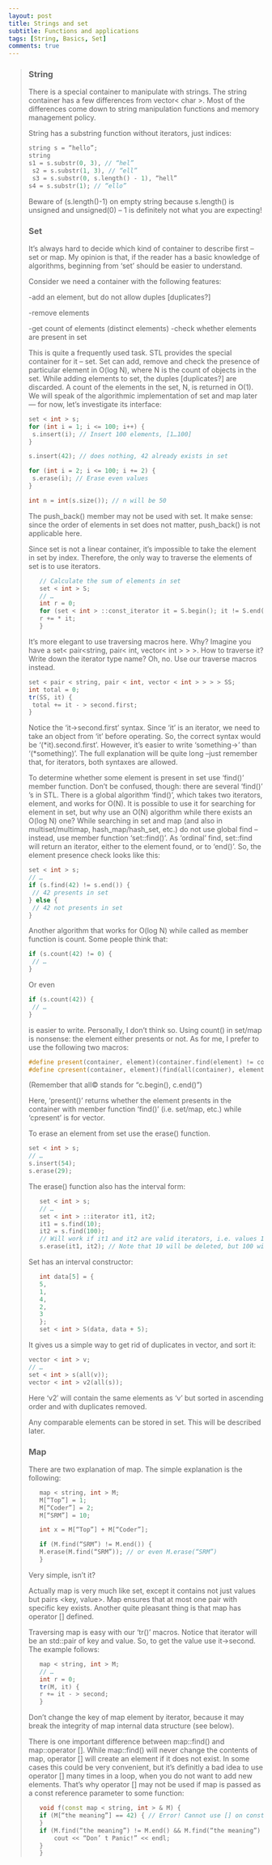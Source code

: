 ```yaml
---
layout: post
title: Strings and set
subtitle: Functions and applications
tags: [String, Basics, Set]
comments: true
---
```


> ### String
>
> There is a special container to manipulate with strings. The string container has a few differences from vector< char >. Most of the differences come down to string manipulation functions and memory management policy.
>
> String has a substring function without iterators, just indices:
>
> ```C++
> string s = “hello”;
> string
> s1 = s.substr(0, 3), // “hel”
>  s2 = s.substr(1, 3), // “ell”
>  s3 = s.substr(0, s.length() - 1), “hell”
> s4 = s.substr(1); // “ello”
> ```
>
> Beware of (s.length()-1) on empty string because s.length() is unsigned and unsigned(0) – 1 is definitely not what you are expecting!
>
> ### Set
>
> It’s always hard to decide which kind of container to describe first – set or map. My opinion is that, if the reader has a basic knowledge of algorithms, beginning from ‘set’ should be easier to understand.
>
> Consider we need a container with the following features:
>
> -add an element, but do not allow duples \[duplicates?\]
>
> -remove elements
>
> -get count of elements (distinct elements)
> -check whether elements are present in set
>
> This is quite a frequently used task. STL provides the special container for it – set. Set can add, remove and check the presence of particular element in O(log N), where N is the count of objects in the set. While adding elements to set, the duples \[duplicates?\] are discarded. A count of the elements in the set, N, is returned in O(1). We will speak of the algorithmic implementation of set and map later — for now, let’s investigate its interface:
>
> ```C++
> set < int > s;
> for (int i = 1; i <= 100; i++) {
>  s.insert(i); // Insert 100 elements, [1…100]
> }
>
> s.insert(42); // does nothing, 42 already exists in set
>
> for (int i = 2; i <= 100; i += 2) {
>  s.erase(i); // Erase even values
> }
>
> int n = int(s.size()); // n will be 50
> ```
>
> The push_back() member may not be used with set. It make sense: since the order of elements in set does not matter, push_back() is not applicable here.
>
> Since set is not a linear container, it’s impossible to take the element in set by index. Therefore, the only way to traverse the elements of set is to use iterators.
>
> ```C++
>    // Calculate the sum of elements in set
>    set < int > S;
>    // …
>    int r = 0;
>    for (set < int > ::const_iterator it = S.begin(); it != S.end(); it++) {
>    r += * it;
>    }
> ```
>
> It’s more elegant to use traversing macros here. Why? Imagine you have a set< pair<string, pair< int, vector< int > > >. How to traverse it? Write down the iterator type name? Oh, no. Use our traverse macros instead.
>
> ```C++
> set < pair < string, pair < int, vector < int > > > > SS;
> int total = 0;
> tr(SS, it) {
>  total += it - > second.first;
> }
>
> ```
>
> Notice the ‘it->second.first’ syntax. Since ‘it’ is an iterator, we need to take an object from ‘it’ before operating. So, the correct syntax would be ‘(\*it).second.first’. However, it’s easier to write ‘something->’ than ‘(\*something)’. The full explanation will be quite long –just remember that, for iterators, both syntaxes are allowed.
>
> To determine whether some element is present in set use ‘find()’ member function. Don’t be confused, though: there are several ‘find()’ ’s in STL. There is a global algorithm ‘find()’, which takes two iterators, element, and works for O(N). It is possible to use it for searching for element in set, but why use an O(N) algorithm while there exists an O(log N) one? While searching in set and map (and also in multiset/multimap, hash_map/hash_set, etc.) do not use global find – instead, use member function ‘set::find()’. As ‘ordinal’ find, set::find will return an iterator, either to the element found, or to ‘end()’. So, the element presence check looks like this:
>
> ```C++
> set < int > s;
> // …
> if (s.find(42) != s.end()) {
>  // 42 presents in set
> } else {
>  // 42 not presents in set
> }
> ```
>
> Another algorithm that works for O(log N) while called as member function is count. Some people think that:
>
> ```C++
> if (s.count(42) != 0) {
>  // …
> }
>
> ```
>
> Or even
>
> ```C++
> if (s.count(42)) {
>  // …
> }
>
> ```
>
> is easier to write. Personally, I don’t think so. Using count() in set/map is nonsense: the element either presents or not. As for me, I prefer to use the following two macros:
>
> ```C++
> #define present(container, element)(container.find(element) != container.end())
> #define cpresent(container, element)(find(all(container), element) != container.end())
> ```
>
> (Remember that all© stands for “c.begin(), c.end()”)
>
> Here, ‘present()’ returns whether the element presents in the container with member function ‘find()’ (i.e. set/map, etc.) while ‘cpresent’ is for vector.
>
> To erase an element from set use the erase() function.
>
> ```C++
> set < int > s;
> // …
> s.insert(54);
> s.erase(29);
> ```
>
> The erase() function also has the interval form:
>
> ```C++
>    set < int > s;
>    // …
>    set < int > ::iterator it1, it2;
>    it1 = s.find(10);
>    it2 = s.find(100);
>    // Will work if it1 and it2 are valid iterators, i.e. values 10 and 100 present in set.
>    s.erase(it1, it2); // Note that 10 will be deleted, but 100 will remain in the container
> ```
>
> Set has an interval constructor:
>
> ```C++
>    int data[5] = {
>    5,
>    1,
>    4,
>    2,
>    3
>    };
>    set < int > S(data, data + 5);
> ```
>
> It gives us a simple way to get rid of duplicates in vector, and sort it:
>
> ```C++
> vector < int > v;
> // …
> set < int > s(all(v));
> vector < int > v2(all(s));
> ```
>
> Here ‘v2′ will contain the same elements as ‘v’ but sorted in ascending order and with duplicates removed.
>
> Any comparable elements can be stored in set. This will be described later.
>
> ### Map
>
> There are two explanation of map. The simple explanation is the following:
>
> ```C++
>    map < string, int > M;
>    M[“Top”] = 1;
>    M[“Coder”] = 2;
>    M[“SRM”] = 10;
>
>    int x = M[“Top”] + M[“Coder”];
>
>    if (M.find(“SRM”) != M.end()) {
>    M.erase(M.find(“SRM”)); // or even M.erase(“SRM”)
>    }
>
> ```
>
> Very simple, isn’t it?
>
> Actually map is very much like set, except it contains not just values but pairs <key, value>. Map ensures that at most one pair with specific key exists. Another quite pleasant thing is that map has operator \[\] defined.
>
> Traversing map is easy with our ‘tr()’ macros. Notice that iterator will be an std::pair of key and value. So, to get the value use it->second. The example follows:
>
> ```C++
>    map < string, int > M;
>    // …
>    int r = 0;
>    tr(M, it) {
>    r += it - > second;
>    }
> ```
>
> Don’t change the key of map element by iterator, because it may break the integrity of map internal data structure (see below).
>
> There is one important difference between map::find() and map::operator \[\]. While map::find() will never change the contents of map, operator \[\] will create an element if it does not exist. In some cases this could be very convenient, but it’s definitly a bad idea to use operator \[\] many times in a loop, when you do not want to add new elements. That’s why operator \[\] may not be used if map is passed as a const reference parameter to some function:
>
> ```C++
>    void f(const map < string, int > & M) {
>    if (M[“the meaning”] == 42) { // Error! Cannot use [] on const map objects!
>    }
>    if (M.find(“the meaning”) != M.end() && M.find(“the meaning”) - > second == 42) { // Correct
>        cout << “Don’ t Panic!” << endl;
>    }
>    }
> ```
